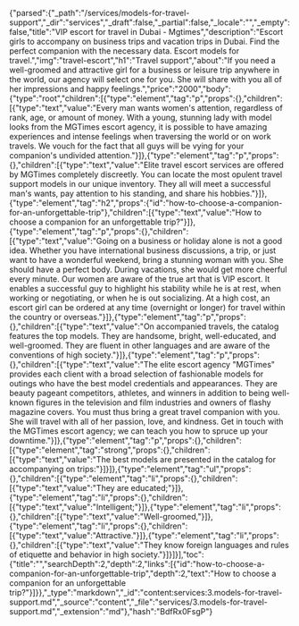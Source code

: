 {"parsed":{"_path":"/services/models-for-travel-support","_dir":"services","_draft":false,"_partial":false,"_locale":"","_empty":false,"title":"VIP escort for travel in Dubai - Mgtimes","description":"Escort girls to accompany on business trips and vacation trips in Dubai. Find the perfect companion with the necessary data. Escort models for travel.","img":"travel-escort","h1":"Travel support","about":"If you need a well-groomed and attractive girl for a business or leisure trip anywhere in the world, our agency will select one for you. She will share with you all of her impressions and happy feelings.","price":"2000","body":{"type":"root","children":[{"type":"element","tag":"p","props":{},"children":[{"type":"text","value":"Every man wants women's attention, regardless of rank, age, or amount of money. With a young, stunning lady with model looks from the MGTimes escort agency, it is possible to have amazing experiences and intense feelings when traversing the world or on work travels. We vouch for the fact that all guys will be vying for your companion's undivided attention."}]},{"type":"element","tag":"p","props":{},"children":[{"type":"text","value":"Elite travel escort services are offered by MGTimes completely discreetly. You can locate the most opulent travel support models in our unique inventory. They all will meet a successful man's wants, pay attention to his standing, and share his hobbies."}]},{"type":"element","tag":"h2","props":{"id":"how-to-choose-a-companion-for-an-unforgettable-trip"},"children":[{"type":"text","value":"How to choose a companion for an unforgettable trip?"}]},{"type":"element","tag":"p","props":{},"children":[{"type":"text","value":"Going on a business or holiday alone is not a good idea. Whether you have international business discussions, a trip, or just want to have a wonderful weekend, bring a stunning woman with you. She should have a perfect body. During vacations, she would get more cheerful every minute. Our women are aware of the true art that is VIP escort. It enables a successful guy to highlight his stability while he is at rest, when working or negotiating, or when he is out socializing. At a high cost, an escort girl can be ordered at any time (overnight or longer) for travel within the country or overseas."}]},{"type":"element","tag":"p","props":{},"children":[{"type":"text","value":"On accompanied travels, the catalog features the top models. They are handsome, bright, well-educated, and well-groomed. They are fluent in other languages and are aware of the conventions of high society."}]},{"type":"element","tag":"p","props":{},"children":[{"type":"text","value":"The elite escort agency \"MGTimes\" provides each client with a broad selection of fashionable models for outings who have the best model credentials and appearances. They are beauty pageant competitors, athletes, and winners in addition to being well-known figures in the television and film industries and owners of flashy magazine covers. You must thus bring a great travel companion with you. She will travel with all of her passion, love, and kindness. Get in touch with the MGTimes escort agency; we can teach you how to spruce up your downtime."}]},{"type":"element","tag":"p","props":{},"children":[{"type":"element","tag":"strong","props":{},"children":[{"type":"text","value":"The best models are presented in the catalog for accompanying on trips:"}]}]},{"type":"element","tag":"ul","props":{},"children":[{"type":"element","tag":"li","props":{},"children":[{"type":"text","value":"They are educated;"}]},{"type":"element","tag":"li","props":{},"children":[{"type":"text","value":"Intelligent;"}]},{"type":"element","tag":"li","props":{},"children":[{"type":"text","value":"Well-groomed,"}]},{"type":"element","tag":"li","props":{},"children":[{"type":"text","value":"Attractive."}]},{"type":"element","tag":"li","props":{},"children":[{"type":"text","value":"They know foreign languages and rules of etiquette and behavior in high society."}]}]}],"toc":{"title":"","searchDepth":2,"depth":2,"links":[{"id":"how-to-choose-a-companion-for-an-unforgettable-trip","depth":2,"text":"How to choose a companion for an unforgettable trip?"}]}},"_type":"markdown","_id":"content:services:3.models-for-travel-support.md","_source":"content","_file":"services/3.models-for-travel-support.md","_extension":"md"},"hash":"BdfRx0FsgP"}